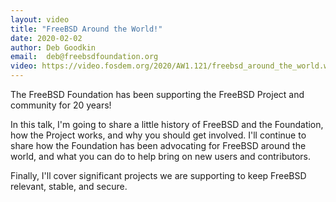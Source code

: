 ```yaml
---
layout: video
title: "FreeBSD Around the World!"
date: 2020-02-02
author: Deb Goodkin
email:  deb@freebsdfoundation.org
video: https://video.fosdem.org/2020/AW1.121/freebsd_around_the_world.webm
---
```

The FreeBSD Foundation has been supporting the FreeBSD Project and community for 20 years!

In this talk, I'm going to share a little history of FreeBSD and the Foundation,
how the Project works, and why you should get involved. I'll continue to share
how the Foundation has been advocating for FreeBSD around the world, and what you
can do to help bring on new users and contributors.

Finally, I'll cover significant projects we are supporting to keep FreeBSD relevant, stable, and secure.
